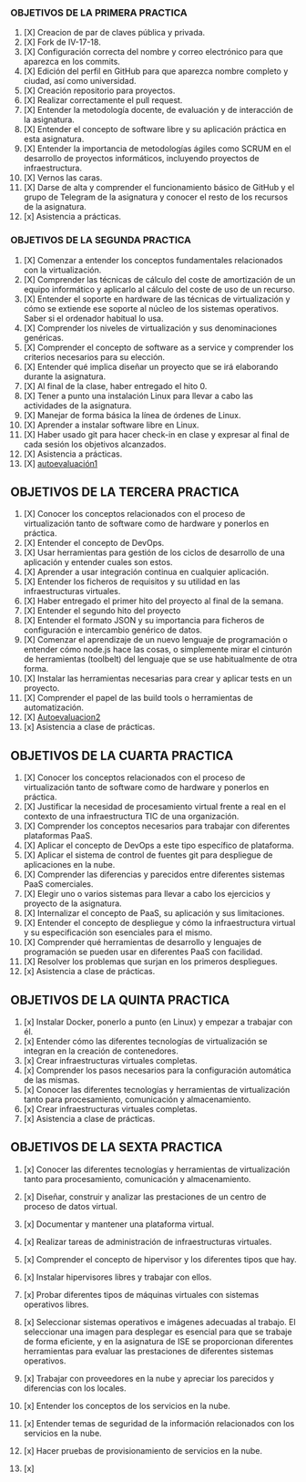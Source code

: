 
### OBJETIVOS DE LA PRIMERA PRACTICA

1. [X] Creacion de par de claves pública y privada.
2. [X] Fork de IV-17-18.
3. [X] Configuración correcta del nombre y correo electrónico para que aparezca en los commits.
4. [X] Edición del perfil en GitHub para que aparezca nombre completo y ciudad, así como universidad.
5. [X] Creación repositorio para proyectos.
6. [X] Realizar correctamente el pull request.
7. [X] Entender la metodología docente, de evaluación y de interacción de la asignatura.
8. [X] Entender el concepto de software libre y su aplicación práctica en esta asignatura.
9. [X] Entender la importancia de metodologías ágiles como SCRUM en el desarrollo de proyectos informáticos, incluyendo proyectos de infraestructura.
10. [X] Vernos las caras.
11. [X] Darse de alta y comprender el funcionamiento básico de GitHub y el grupo de Telegram de la asignatura y conocer el resto de los recursos de la asignatura.
12. [x] Asistencia a prácticas.


### OBJETIVOS DE LA SEGUNDA PRACTICA

1. [X] Comenzar a entender los conceptos fundamentales relacionados con la virtualización.
2. [X] Comprender las técnicas de cálculo del coste de amortización de un equipo informático y aplicarlo  al cálculo del coste de uso de un recurso.
3. [X] Entender el soporte en hardware de las técnicas de virtualización y cómo se extiende ese soporte al núcleo de los sistemas operativos. Saber si el ordenador habitual lo usa.
4. [X] Comprender los niveles de virtualización y sus denominaciones genéricas.
5. [X] Comprender el concepto de software as a service y comprender los criterios necesarios para su elección.
6. [X] Entender qué implica diseñar un proyecto que se irá elaborando durante la asignatura.
7. [X] Al final de la clase, haber entregado el hito 0.
8. [X] Tener a punto una instalación Linux para llevar a cabo las actividades de la asignatura.
9. [X] Manejar de forma básica la línea de órdenes de Linux.
10. [X] Aprender a instalar software libre en Linux.
11. [X] Haber usado git para hacer check-in en clase y expresar al final de cada sesión los objetivos alcanzados.
12. [X] Asistencia a prácticas.
13. [X] [autoevaluación1](https://github.com/pmolinag/ejercicios/blob/master/autoevaluacion1.md)

## OBJETIVOS DE LA TERCERA PRACTICA

1. [X] Conocer los conceptos relacionados con el proceso de virtualización tanto de software como de hardware y ponerlos en práctica.
2. [X] Entender el concepto de DevOps.
3. [X] Usar herramientas para gestión de los ciclos de desarrollo de una aplicación y entender cuales son estos.
4. [X] Aprender a usar integración continua en cualquier aplicación.
5. [X] Entender los ficheros de requisitos y su utilidad en las infraestructuras virtuales.
6. [X] Haber entregado el primer hito del proyecto al final de la semana.
7. [X] Entender el segundo hito del proyecto
8. [X] Entender el formato JSON y su importancia para ficheros de configuración e intercambio genérico de datos.
9. [X] Comenzar el aprendizaje de un nuevo lenguaje de programación o entender cómo node.js hace las cosas, o simplemente mirar el cinturón de herramientas (toolbelt) del lenguaje que se use habitualmente de otra forma.
10. [X] Instalar las herramientas necesarias para crear y aplicar tests en un proyecto.
11. [X] Comprender el papel de las build tools o herramientas de automatización.
12. [X] [Autoevaluacion2](https://github.com/pmolinag/ejercicios/blob/master/autoevaluacion2.md)
13. [x] Asistencia a clase de prácticas.

## OBJETIVOS DE LA CUARTA PRACTICA

1. [X] Conocer los conceptos relacionados con el proceso de virtualización tanto de software como de hardware y ponerlos en práctica.
2. [X] Justificar la necesidad de procesamiento virtual frente a real en el contexto de una infraestructura TIC de una organización.
3. [X] Comprender los conceptos necesarios para trabajar con diferentes plataformas PaaS.
4. [X] Aplicar el concepto de DevOps a este tipo específico de plataforma.
5. [X] Aplicar el sistema de control de fuentes git para despliegue de aplicaciones en la nube.
6. [X] Comprender las diferencias y parecidos entre diferentes sistemas PaaS comerciales.
7. [X] Elegir uno o varios sistemas para llevar a cabo los ejercicios y proyecto de la asignatura.
8. [X] Internalizar el concepto de PaaS, su aplicación y sus limitaciones.
9. [X] Entender el concepto de despliegue y cómo la infraestructura virtual y su especificación son esenciales para el mismo.
10. [X] Comprender qué herramientas de desarrollo y lenguajes de programación se pueden usar en diferentes PaaS con facilidad.
11. [X] Resolver los problemas que surjan en los primeros despliegues.
12. [x] Asistencia a clase de prácticas.

## OBJETIVOS DE LA QUINTA PRACTICA
1. [x] Instalar Docker, ponerlo a punto (en Linux) y empezar a trabajar con él.
2. [x] Entender cómo las diferentes tecnologías de virtualización se integran en la creación de contenedores.
3. [x] Crear infraestructuras virtuales completas.
4. [x] Comprender los pasos necesarios para la configuración automática de las mismas.
5. [x] Conocer las diferentes tecnologías y herramientas de virtualización tanto para procesamiento, comunicación y almacenamiento.
6. [x] Crear infraestructuras virtuales completas.
7. [x] Asistencia a clase de prácticas.

## OBJETIVOS DE LA SEXTA PRACTICA
1. [x] Conocer las diferentes tecnologías y herramientas de virtualización tanto para procesamiento, comunicación y almacenamiento.

2. [x] Diseñar, construir y analizar las prestaciones de un centro de proceso de datos virtual.
3. [x] Documentar y mantener una plataforma virtual.
4. [x] Realizar tareas de administración de infraestructuras virtuales.
5. [x] Comprender el concepto de hipervisor y los diferentes tipos que hay.
6. [x] Instalar hipervisores libres y trabajar con ellos.
7. [x] Probar diferentes tipos de máquinas virtuales con sistemas operativos libres.
8. [x] Seleccionar sistemas operativos e imágenes adecuadas al trabajo. El seleccionar una imagen para desplegar es esencial para que se trabaje de forma eficiente, y en la asignatura de ISE se proporcionan diferentes herramientas para evaluar las prestaciones de diferentes sistemas operativos.
9. [x] Trabajar con proveedores en la nube y apreciar los parecidos y diferencias con los locales.
10. [x] Entender los conceptos de los servicios en la nube.
11. [x] Entender temas de seguridad de la información relacionados con los servicios en la nube.
12. [x] Hacer pruebas de provisionamiento de servicios en la nube.
13. [x] 

